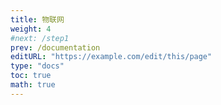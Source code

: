```yaml
---
title: 物联网
weight: 4
#next: /step1
prev: /documentation
editURL: "https://example.com/edit/this/page"
type: "docs"
toc: true
math: true
---
```

